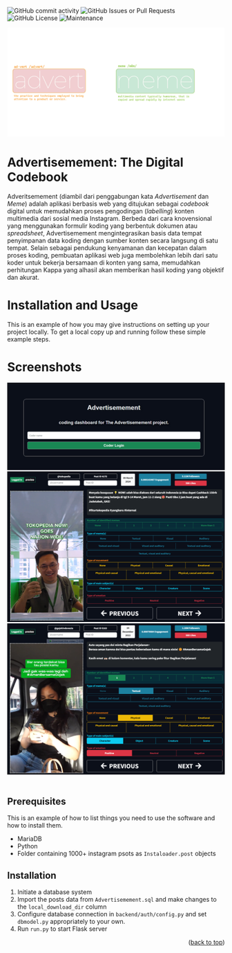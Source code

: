 <!-- PROJECT SHIELDS -->
<!--
*** I'm using markdown "reference style" links for readability.
*** Reference links are enclosed in brackets [ ] instead of parentheses ( ).
*** See the bottom of this document for the declaration of the reference variables
*** for contributors-url, forks-url, etc. This is an optional, concise syntax you may use.
*** https://www.markdownguide.org/basic-syntax/#reference-style-links
-->
![GitHub commit activity](https://img.shields.io/github/commit-activity/w/neek0tine/Advertisemement) ![GitHub Issues or Pull Requests](https://img.shields.io/github/issues/neek0tine/Advertisemement) ![GitHub License](https://img.shields.io/github/license/neek0tine/adveritsemement) ![Maintenance](https://img.shields.io/maintenance/yes/2024)
<div align="center">
  <a href="https://github.com/neek0tine/advertisemement">
    <img src="https://github.com/Neek0tine/Advertisemement/blob/main/graphics/banner-01.png" alt="Logo">
  </a>
</div>

# Advertisemement: The Digital Codebook
Adveritsemement (diambil dari penggabungan kata <i>Advertisement</i> dan <i>Meme</i>) adalah aplikasi berbasis web yang ditujukan sebagai _codebook_ digital untuk memudahkan proses pengodingan (_labelling_) konten multimedia dari sosial media Instagram. Berbeda dari cara knovensional yang menggunakan formulir koding yang berbentuk dokumen atau _spreadsheet_, Advertisemement mengintegrasikan basis data tempat penyimpanan data koding dengan sumber konten secara langsung di satu tempat. Selain sebagai pendukung kenyamanan dan kecepatan dalam proses koding, pembuatan aplikasi web juga membolehkan lebih dari satu koder untuk bekerja bersamaan di konten yang sama, memudahkan perhitungan Kappa yang alhasil akan memberikan hasil koding yang objektif dan akurat. 

<!-- GETTING STARTED -->
# Installation and Usage

This is an example of how you may give instructions on setting up your project locally.
To get a local copy up and running follow these simple example steps.

# Screenshots
<div align="center">
  <a href="https://github.com/neek0tine/advertisemement">
    <img src="https://github.com/Neek0tine/Advertisemement/blob/main/graphics/login.png" alt="Logo">
  </a>
</div>

<div align="center">
  <a href="https://github.com/neek0tine/advertisemement">
    <img src="https://github.com/Neek0tine/Advertisemement/blob/main/graphics/main.png" alt="Logo">
  </a>
</div>

<div align="center">
  <a href="https://github.com/neek0tine/advertisemement">
    <img src="https://github.com/Neek0tine/Advertisemement/blob/main/graphics/main2.png" alt="Logo">
  </a>
</div>
<br>

## Prerequisites

This is an example of how to list things you need to use the software and how to install them.
* MariaDB
* Python
* Folder containing 1000+ instagram psots as `Instaloader.post` objects
## Installation

1. Initiate a database system
2. Import the posts data from `Advertisemement.sql` and make changes to the `local_download_dir` column
3. Configure database connection in `backend/auth/config.py` and set `dbmodel.py` appropriately to your own.
4. Run `run.py` to start Flask server
<p align="right">(<a href="#readme-top">back to top</a>)</p>
